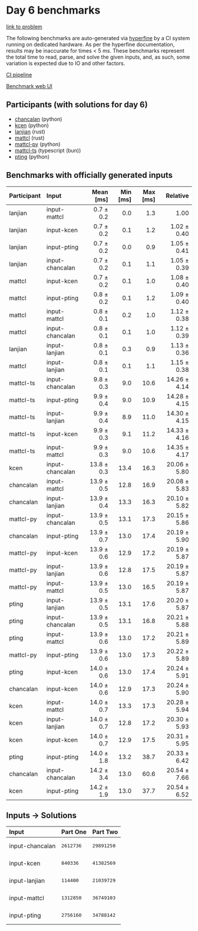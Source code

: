 # Day 6 benchmarks

[link to problem](https://adventofcode.com/2023/day/6)

The following benchmarks are auto-generated via
[hyperfine](https://github.com/sharkdp/hyperfine) by a CI system running on
dedicated hardware. As per the hyperfine documentation, results may be
inaccurate for times < 5 ms. These benchmarks represent the total time to read,
parse, and solve the given inputs, and, as such, some variation is expected due
to IO and other factors.

[CI pipeline](http://ci.papercode.net:8080/teams/main/pipelines/aoc2023)

[Benchmark web UI](https://aoc.ancalagon.black)


## Participants (with solutions for day 6)

- [chancalan](https://github.com/chancalan/aoc2023) (python)
- [kcen](https://github.com/kcen/aoc2023) (python)
- [lanjian](https://github.com/lanjian/aoc-2023) (rust)
- [mattcl](https://github.com/mattcl/aoc2023) (rust)
- [mattcl-py](https://github.com/mattcl/aoc2023-py) (python)
- [mattcl-ts](https://github.com/mattcl/aoc2023-js) (typescript (bun))
- [pting](https://github.com/pting/aoc2023) (python)


## Benchmarks with officially generated inputs

| Participant | Input | Mean [ms] | Min [ms] | Max [ms] | Relative |
|:---|:---|---:|---:|---:|---:|
| lanjian | input-mattcl | 0.7 ± 0.2 | 0.0 | 1.3 | 1.00 |
| lanjian | input-kcen | 0.7 ± 0.2 | 0.1 | 1.2 | 1.02 ± 0.40 |
| lanjian | input-pting | 0.7 ± 0.2 | 0.0 | 0.9 | 1.05 ± 0.41 |
| lanjian | input-chancalan | 0.7 ± 0.2 | 0.1 | 1.1 | 1.05 ± 0.39 |
| mattcl | input-kcen | 0.7 ± 0.2 | 0.1 | 1.0 | 1.08 ± 0.40 |
| mattcl | input-pting | 0.8 ± 0.2 | 0.1 | 1.2 | 1.09 ± 0.40 |
| mattcl | input-mattcl | 0.8 ± 0.1 | 0.2 | 1.0 | 1.12 ± 0.38 |
| mattcl | input-chancalan | 0.8 ± 0.1 | 0.1 | 1.0 | 1.12 ± 0.39 |
| lanjian | input-lanjian | 0.8 ± 0.1 | 0.3 | 0.9 | 1.13 ± 0.36 |
| mattcl | input-lanjian | 0.8 ± 0.1 | 0.1 | 1.1 | 1.15 ± 0.38 |
| mattcl-ts | input-chancalan | 9.8 ± 0.3 | 9.0 | 10.6 | 14.26 ± 4.14 |
| mattcl-ts | input-pting | 9.9 ± 0.4 | 9.0 | 10.9 | 14.28 ± 4.15 |
| mattcl-ts | input-lanjian | 9.9 ± 0.4 | 8.9 | 11.0 | 14.30 ± 4.15 |
| mattcl-ts | input-kcen | 9.9 ± 0.3 | 9.1 | 11.2 | 14.33 ± 4.16 |
| mattcl-ts | input-mattcl | 9.9 ± 0.3 | 9.0 | 10.6 | 14.35 ± 4.17 |
| kcen | input-chancalan | 13.8 ± 0.3 | 13.4 | 16.3 | 20.06 ± 5.80 |
| chancalan | input-mattcl | 13.9 ± 0.5 | 12.8 | 16.9 | 20.08 ± 5.83 |
| chancalan | input-lanjian | 13.9 ± 0.4 | 13.3 | 16.3 | 20.10 ± 5.82 |
| mattcl-py | input-chancalan | 13.9 ± 0.5 | 13.1 | 17.3 | 20.15 ± 5.86 |
| chancalan | input-pting | 13.9 ± 0.7 | 13.0 | 17.4 | 20.19 ± 5.90 |
| mattcl-py | input-kcen | 13.9 ± 0.6 | 12.9 | 17.2 | 20.19 ± 5.87 |
| mattcl-py | input-lanjian | 13.9 ± 0.6 | 12.8 | 17.5 | 20.19 ± 5.87 |
| mattcl-py | input-mattcl | 13.9 ± 0.5 | 13.0 | 16.5 | 20.19 ± 5.87 |
| pting | input-lanjian | 13.9 ± 0.5 | 13.1 | 17.6 | 20.20 ± 5.87 |
| pting | input-chancalan | 13.9 ± 0.5 | 13.1 | 16.8 | 20.21 ± 5.88 |
| pting | input-mattcl | 13.9 ± 0.6 | 13.0 | 17.2 | 20.21 ± 5.89 |
| mattcl-py | input-pting | 13.9 ± 0.6 | 13.0 | 17.3 | 20.22 ± 5.89 |
| pting | input-kcen | 14.0 ± 0.6 | 13.0 | 17.4 | 20.24 ± 5.91 |
| chancalan | input-kcen | 14.0 ± 0.6 | 12.9 | 17.3 | 20.24 ± 5.90 |
| kcen | input-mattcl | 14.0 ± 0.7 | 13.3 | 17.3 | 20.28 ± 5.94 |
| kcen | input-lanjian | 14.0 ± 0.7 | 12.8 | 17.2 | 20.30 ± 5.93 |
| kcen | input-kcen | 14.0 ± 0.7 | 12.9 | 17.5 | 20.31 ± 5.95 |
| pting | input-pting | 14.0 ± 1.8 | 13.2 | 38.7 | 20.33 ± 6.42 |
| chancalan | input-chancalan | 14.2 ± 3.4 | 13.0 | 60.6 | 20.54 ± 7.66 |
| kcen | input-pting | 14.2 ± 1.9 | 13.0 | 37.7 | 20.54 ± 6.52 |


## Inputs -> Solutions

| Input | Part One | Part Two |
|:---|:---|:---|
|input-chancalan|<pre>2612736</pre>|<pre>29891250</pre>|
|input-kcen|<pre>840336</pre>|<pre>41382569</pre>|
|input-lanjian|<pre>114400</pre>|<pre>21039729</pre>|
|input-mattcl|<pre>1312850</pre>|<pre>36749103</pre>|
|input-pting|<pre>2756160</pre>|<pre>34788142</pre>|
